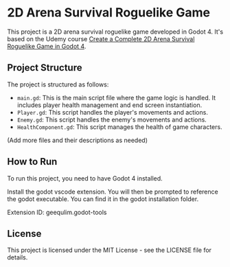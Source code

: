 # 2D Arena Survival Roguelike Game

This project is a 2D arena survival roguelike game developed in Godot 4. It's based on the Udemy course [Create a Complete 2D Arena Survival Roguelike Game in Godot 4](https://www.udemy.com/course/create-a-complete-2d-arena-survival-roguelike-game-in-godot-4).

## Project Structure

The project is structured as follows:

- `main.gd`: This is the main script file where the game logic is handled. It includes player health management and end screen instantiation.
- `Player.gd`: This script handles the player's movements and actions.
- `Enemy.gd`: This script handles the enemy's movements and actions.
- `HealthComponent.gd`: This script manages the health of game characters.

(Add more files and their descriptions as needed)

## How to Run

To run this project, you need to have Godot 4 installed.

Install the godot vscode extension. You will then be prompted to reference the godot executable. You can find it in the godot installation folder.

Extension ID: geequlim.godot-tools

## License

This project is licensed under the MIT License - see the LICENSE file for details.
